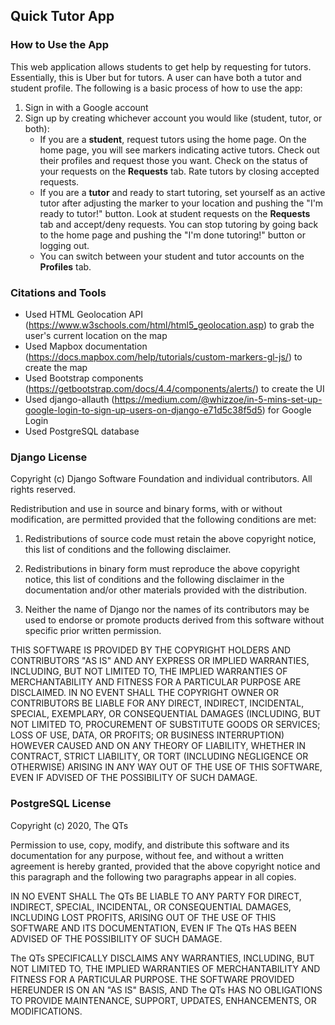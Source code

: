 ## Quick Tutor App

### How to Use the App

This web application allows students to get help by requesting for tutors. Essentially, this is Uber but for tutors. A user can have both a tutor and student profile. The following is a basic process of how to use the app:

1. Sign in with a Google account
2. Sign up by creating whichever account you would like (student, tutor, or both):
    - If you are a **student**, request tutors using the home page. On the home page, you will see markers indicating active tutors. Check out their profiles and request those you want. Check on the status of your requests on the **Requests** tab. Rate tutors by closing accepted requests. 
    - If you are a **tutor** and ready to start tutoring, set yourself as an active tutor after adjusting the marker to your location and pushing the "I'm ready to tutor!" button. Look at student requests on the **Requests** tab and accept/deny requests. You can stop tutoring by going back to the home page and pushing the "I'm done tutoring!" button or logging out. 
    - You can switch between your student and tutor accounts on the **Profiles** tab.

### Citations and Tools

- Used HTML Geolocation API (https://www.w3schools.com/html/html5_geolocation.asp) to grab the user's current location on the map
- Used Mapbox documentation (https://docs.mapbox.com/help/tutorials/custom-markers-gl-js/) to create the map
- Used Bootstrap components (https://getbootstrap.com/docs/4.4/components/alerts/) to create the UI
- Used django-allauth (https://medium.com/@whizzoe/in-5-mins-set-up-google-login-to-sign-up-users-on-django-e71d5c38f5d5) for Google Login
- Used PostgreSQL database

### Django License

Copyright (c) Django Software Foundation and individual contributors.
All rights reserved.

Redistribution and use in source and binary forms, with or without modification,
are permitted provided that the following conditions are met:

1. Redistributions of source code must retain the above copyright notice, this list of conditions and the following disclaimer.

2. Redistributions in binary form must reproduce the above copyright notice, this list of conditions and the following disclaimer in the documentation and/or other materials provided with the distribution.

3. Neither the name of Django nor the names of its contributors may be used to endorse or promote products derived from this software without specific prior written permission.

THIS SOFTWARE IS PROVIDED BY THE COPYRIGHT HOLDERS AND CONTRIBUTORS "AS IS" AND ANY EXPRESS OR IMPLIED WARRANTIES, INCLUDING, BUT NOT LIMITED TO, THE IMPLIED WARRANTIES OF MERCHANTABILITY AND FITNESS FOR A PARTICULAR PURPOSE ARE
DISCLAIMED. IN NO EVENT SHALL THE COPYRIGHT OWNER OR CONTRIBUTORS BE LIABLE FOR ANY DIRECT, INDIRECT, INCIDENTAL, SPECIAL, EXEMPLARY, OR CONSEQUENTIAL DAMAGES (INCLUDING, BUT NOT LIMITED TO, PROCUREMENT OF SUBSTITUTE GOODS OR SERVICES; LOSS OF USE, DATA, OR PROFITS; OR BUSINESS INTERRUPTION) HOWEVER CAUSED AND ON ANY THEORY OF LIABILITY, WHETHER IN CONTRACT, STRICT LIABILITY, OR TORT (INCLUDING NEGLIGENCE OR OTHERWISE) ARISING IN ANY WAY OUT OF THE USE OF THIS SOFTWARE, EVEN IF ADVISED OF THE POSSIBILITY OF SUCH DAMAGE.

### PostgreSQL License

Copyright (c) 2020, The QTs

Permission to use, copy, modify, and distribute this software and its documentation for any purpose, without fee, and without a written agreement is hereby granted, provided that the above copyright notice and this paragraph and the following two paragraphs appear in all copies.

IN NO EVENT SHALL The QTs BE LIABLE TO ANY PARTY FOR DIRECT, INDIRECT, SPECIAL, INCIDENTAL, OR CONSEQUENTIAL DAMAGES, INCLUDING LOST PROFITS, ARISING OUT OF THE USE OF THIS SOFTWARE AND ITS DOCUMENTATION, EVEN IF The QTs HAS BEEN ADVISED OF THE POSSIBILITY OF SUCH DAMAGE.

The QTs SPECIFICALLY DISCLAIMS ANY WARRANTIES, INCLUDING, BUT NOT LIMITED TO, THE IMPLIED WARRANTIES OF MERCHANTABILITY AND FITNESS FOR A PARTICULAR PURPOSE. THE SOFTWARE PROVIDED HEREUNDER IS ON AN "AS IS" BASIS, AND The QTs HAS NO OBLIGATIONS TO PROVIDE MAINTENANCE, SUPPORT, UPDATES, ENHANCEMENTS, OR MODIFICATIONS.
